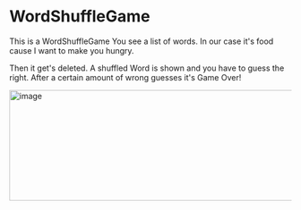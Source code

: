 # WordShuffleGame

This is a WordShuffleGame
You see a list of words. In our case it's food cause I want to make you hungry.<p>
Then it get's deleted.
A shuffled Word is shown and you have to guess the right.
After a certain amount of wrong guesses it's Game Over!

<img width="762" height="198" alt="image" src="https://github.com/user-attachments/assets/82a4dcd4-d99e-42fe-a171-af74857104b4" />
